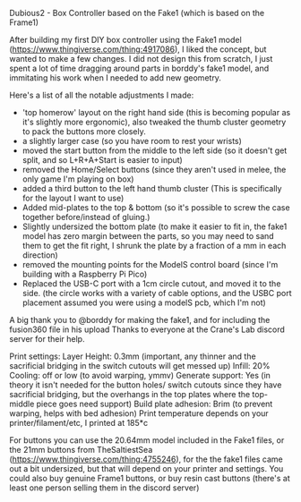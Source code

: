 Dubious2 - Box Controller based on the Fake1 (which is based on the Frame1)

After building my first DIY box controller using the Fake1 model (https://www.thingiverse.com/thing:4917086), I liked the concept, but wanted to make a few changes. I did not design this from scratch, I just spent a lot of time dragging around parts in borddy's fake1 model, and immitating his work when I needed to add new geometry.


Here's a list of all the notable adjustments I made:
- 'top homerow' layout on the right hand side (this is becoming popular as it's slightly more ergonomic), also tweaked the thumb cluster geometry to pack the buttons more closely.
- a slightly larger case (so you have room to rest your wrists)
- moved the start button from the middle to the left side (so it doesn't get split, and so L+R+A+Start is easier to input)
- removed the Home/Select buttons (since they aren't used in melee, the only game I'm playing on box)
- added a third button to the left hand thumb cluster (This is specifically for the layout I want to use)
- Added mid-plates to the top & bottom (so it's possible to screw the case together before/instead of gluing.)
- Slightly undersized the bottom plate (to make it easier to fit in, the fake1 model has zero margin between the parts, so you may need to sand them to get the fit right, I shrunk the plate by a fraction of a mm in each direction)
- removed the mounting points for the ModelS control board (since I'm building with a Raspberry Pi Pico)
- Replaced the USB-C port with a 1cm circle cutout, and moved it to the side. (the circle works with a variety of cable options, and the USBC port placement assumed you were using a modelS pcb, which I'm not)


A big thank you to @borddy for making the fake1, and for including the fusion360 file in his upload
Thanks to everyone at the Crane's Lab discord server for their help.

Print settings:
Layer Height: 0.3mm (important, any thinner and the sacrificial bridging in the switch cutouts will get messed up)
Infill: 20%
Cooling: off or low (to avoid warping, ymmv)
Generate support: Yes (in theory it isn't needed for the button holes/ switch cutouts since they have sacrificial bridging, but the overhangs in the top plates where the top-middle piece goes need support)
Build plate adhesion: Brim (to prevent warping, helps with bed adhesion)
Print temperature depends on your printer/filament/etc, I printed at 185*c

For buttons you can use the 20.64mm model included in the Fake1 files, or the 21mm buttons from TheSaltiestSea (https://www.thingiverse.com/thing:4755246), for the the fake1 files came out a bit undersized, but that will depend on your printer and settings.
You could also buy genuine Frame1 buttons, or buy resin cast buttons (there's at least one person selling them in the discord server)